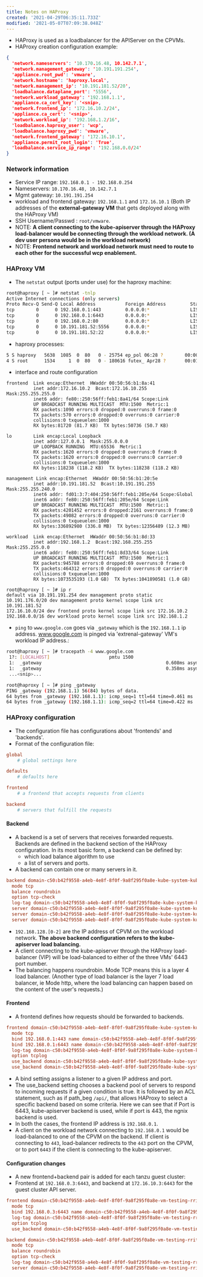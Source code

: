 ```yaml
---
title: Notes on HAProxy
created: '2021-04-29T06:35:11.733Z'
modified: '2021-05-07T07:09:38.048Z'
---
```


* HAProxy is used as a loadbalancer for the APIServer on the CPVMs.
* HAProxy creation configuration example:

```json
{
  'network.nameservers': '10.170.16.48, 10.142.7.1', 
  'network.management_gateway': '10.191.191.254', 
  'appliance.root_pwd': 'vmware', 
  'network.hostname': 'haproxy.local', 
  'network.management_ip': '10.191.181.52/20', 
  'loadbalance.dataplane_port': '5556', 
  'network.workload_gateway': '192.168.1.1', 
  'appliance.ca_cert_key': '<snip>, 
  'network.frontend_ip': '172.16.10.2/24', 
  'appliance.ca_cert': '<snip>', 
  'network.workload_ip': '192.168.1.2/16', 
  'loadbalance.haproxy_user': 'wcp', 
  'loadbalance.haproxy_pwd': 'vmware', 
  'network.frontend_gateway': '172.16.10.1', 
  'appliance.permit_root_login': 'True', 
  'loadbalance.service_ip_range': '192.168.0.0/24'
}
```

### Network information
* Service IP range: `192.168.0.1 - 192.168.0.254`
* Nameservers: `10.170.16.48, 10.142.7.1`
* Mgmt gateway: `10.191.191.254`
* workload and frontend gateway: `192.168.1.1` and `172.16.10.1` (Both IP addresses of the **external-gateway VM** that gets deployed along with the HAProxy VM)
* SSH Username/Passwd : `root/vmware`.
* NOTE: **A client connecting to the kube-apiserver through the HAProxy load-balancer would be connecting through the workload network. (A dev user persona would be in the workload network)**
* NOTE: **Frontend network and workload network must need to route to each other for the successful wcp enablement.**

### HAProxy VM 
* The `netstat` output (ports under use) for the haproxy machine:

```sh
root@haproxy [ ~ ]# netstat -tnlp
Active Internet connections (only servers)
Proto Recv-Q Send-Q Local Address           Foreign Address         State       PID/Program name
tcp        0      0 192.168.0.1:443         0.0.0.0:*               LISTEN      5638/haproxy
tcp        0      0 192.168.0.1:6443        0.0.0.0:*               LISTEN      5638/haproxy
tcp        0      0 192.168.0.2:80          0.0.0.0:*               LISTEN      5638/haproxy
tcp        0      0 10.191.181.52:5556      0.0.0.0:*               LISTEN      1534/dataplaneapi
tcp        0      0 10.191.181.52:22        0.0.0.0:*               LISTEN      950/sshd
```
* haproxy processes:

```sh
5 S haproxy   5638  1085  0  80   0 - 25754 ep_pol 06:28 ?        00:00:00 /usr/sbin/haproxy -sf 5626 -x /run/haproxy.sock -Ws -f /etc/haproxy/haproxy.cfg -p /var/run/haproxy.pid -S /var/run/haproxy-master.sock
4 S root      1534     1  0  80   0 - 180616 futex_ Apr28 ?       00:01:24 /usr/local/bin/dataplaneapi --log-level=warning --log-to=stdout --scheme=https --haproxy-bin=/usr/sbin/haproxy --config-file=/etc/haproxy/haproxy.cfg --reload-cmd=/usr/bin/systemctl reload haproxy --reload-delay=30 --tls-host=10.191.181.52 --tls-port=5556 --tls-certificate=/etc/haproxy/server.crt --tls-key=/etc/haproxy/server.key --userlist=controller --update-map-files
```
* interface and route configuration

```
frontend  Link encap:Ethernet  HWaddr 00:50:56:b1:8a:41
          inet addr:172.16.10.2  Bcast:172.16.10.255  Mask:255.255.255.0
          inet6 addr: fe80::250:56ff:feb1:8a41/64 Scope:Link
          UP BROADCAST RUNNING MULTICAST  MTU:1500  Metric:1
          RX packets:1090 errors:0 dropped:0 overruns:0 frame:0
          TX packets:570 errors:0 dropped:0 overruns:0 carrier:0
          collisions:0 txqueuelen:1000
          RX bytes:81720 (81.7 KB)  TX bytes:50736 (50.7 KB)

lo        Link encap:Local Loopback
          inet addr:127.0.0.1  Mask:255.0.0.0
          UP LOOPBACK RUNNING  MTU:65536  Metric:1
          RX packets:1620 errors:0 dropped:0 overruns:0 frame:0
          TX packets:1620 errors:0 dropped:0 overruns:0 carrier:0
          collisions:0 txqueuelen:1000
          RX bytes:118238 (118.2 KB)  TX bytes:118238 (118.2 KB)

management Link encap:Ethernet  HWaddr 00:50:56:b1:20:5e
          inet addr:10.191.181.52  Bcast:10.191.191.255  Mask:255.255.240.0
          inet6 addr: fd01:3:7:404:250:56ff:feb1:205e/64 Scope:Global
          inet6 addr: fe80::250:56ff:feb1:205e/64 Scope:Link
          UP BROADCAST RUNNING MULTICAST  MTU:1500  Metric:1
          RX packets:4201452 errors:0 dropped:2161 overruns:0 frame:0
          TX packets:49082 errors:0 dropped:0 overruns:0 carrier:0
          collisions:0 txqueuelen:1000
          RX bytes:336892980 (336.8 MB)  TX bytes:12356489 (12.3 MB)

workload  Link encap:Ethernet  HWaddr 00:50:56:b1:8d:33
          inet addr:192.168.1.2  Bcast:192.168.255.255  Mask:255.255.0.0
          inet6 addr: fe80::250:56ff:feb1:8d33/64 Scope:Link
          UP BROADCAST RUNNING MULTICAST  MTU:1500  Metric:1
          RX packets:945788 errors:0 dropped:69 overruns:0 frame:0
          TX packets:464312 errors:0 dropped:0 overruns:0 carrier:0
          collisions:0 txqueuelen:1000
          RX bytes:1073535193 (1.0 GB)  TX bytes:1041890581 (1.0 GB)

root@haproxy [ ~ ]# ip r
default via 10.191.191.254 dev management proto static
10.191.176.0/20 dev management proto kernel scope link src 10.191.181.52
172.16.10.0/24 dev frontend proto kernel scope link src 172.16.10.2
192.168.0.0/16 dev workload proto kernel scope link src 192.168.1.2
```
* `ping` to `www.google.com` goes via `_gateway` which is the `192.168.1.1` ip address. www.google.com is pinged via 'extrenal-gateway' VM's workload IP address.:

```sh
root@haproxy [ ~ ]# tracepath -4 www.google.com
 1?: [LOCALHOST]                      pmtu 1500
 1:  _gateway                                              0.608ms asymm 64
 1:  _gateway                                              0.358ms asymm 64
 ...<snip>...

root@haproxy [ ~ ]# ping _gateway
PING _gateway (192.168.1.1) 56(84) bytes of data.
64 bytes from _gateway (192.168.1.1): icmp_seq=1 ttl=64 time=0.461 ms
64 bytes from _gateway (192.168.1.1): icmp_seq=2 ttl=64 time=0.422 ms
```

### HAProxy configuration
* The configuration file has configurations about 'frontends' and 'backends'.
* Format of the configuration file:

```conf
global
    # global settings here

defaults
    # defaults here

frontend
    # a frontend that accepts requests from clients

backend
    # servers that fulfill the requests
```

#### Backend
* A backend is a set of servers that receives forwarded requests. Backends are defined in the backend section of the HAProxy configuration. In its most basic form, a backend can be defined by:
	* which load balance algorithm to use
  * a list of servers and ports.
* A backend can contain one or many servers in it.

```conf
backend domain-c50:b42f9558-a4eb-4e8f-8f0f-9a8f295f0a8e-kube-system-kube-apiserver-lb-svc-kube-apiserver
  mode tcp
  balance roundrobin
  option tcp-check
  log-tag domain-c50:b42f9558-a4eb-4e8f-8f0f-9a8f295f0a8e-kube-system-kube-apiserver-lb-svc-kube-apiserver
  server domain-c50:b42f9558-a4eb-4e8f-8f0f-9a8f295f0a8e-kube-system-kube-apiserver-lb-svc-192.168.128.0:6443 192.168.128.0:6443 check weight 100 verify none
  server domain-c50:b42f9558-a4eb-4e8f-8f0f-9a8f295f0a8e-kube-system-kube-apiserver-lb-svc-192.168.128.1:6443 192.168.128.1:6443 check weight 100 verify none
  server domain-c50:b42f9558-a4eb-4e8f-8f0f-9a8f295f0a8e-kube-system-kube-apiserver-lb-svc-192.168.128.2:6443 192.168.128.2:6443 check weight 100 verify none
```
* `192.168.128.[0-2]` are the IP address of CPVM on the workload network. **The above backend configuration refers to the kube-apiserver load balancing.**
* A client connecting to the kube-apiserver through the HAProxy load-balancer (VIP) will be load-balanced to either of the three VMs' 6443 port number.
* The balancing happens roundrobin. Mode TCP means this is a layer 4 load balancer. (Another type of load balancer is the layer 7 load balancer, ie Mode http, where the load balancing can happen based on the content of the user's requests.)

#### Frontend
* A frontend defines how requests should be forwarded to backends.

```conf
frontend domain-c50:b42f9558-a4eb-4e8f-8f0f-9a8f295f0a8e-kube-system-kube-apiserver-lb-svc
  mode tcp
  bind 192.168.0.1:443 name domain-c50:b42f9558-a4eb-4e8f-8f0f-9a8f295f0a8e-kube-system-kube-apiserver-lb-svc-192.168.0.1:nginx
  bind 192.168.0.1:6443 name domain-c50:b42f9558-a4eb-4e8f-8f0f-9a8f295f0a8e-kube-system-kube-apiserver-lb-svc-192.168.0.1:kube-apiserver
  log-tag domain-c50:b42f9558-a4eb-4e8f-8f0f-9a8f295f0a8e-kube-system-kube-apiserver-lb-svc
  option tcplog
  use_backend domain-c50:b42f9558-a4eb-4e8f-8f0f-9a8f295f0a8e-kube-system-kube-apiserver-lb-svc-kube-apiserver if { dst_port 6443 }
  use_backend domain-c50:b42f9558-a4eb-4e8f-8f0f-9a8f295f0a8e-kube-system-kube-apiserver-lb-svc-nginx if { dst_port 443 }
```
* A bind setting assigns a listener to a given IP address and port.
* The use_backend setting chooses a backend pool of servers to respond to incoming requests if a given condition is true. It is followed by an ACL statement, such as if path_beg `/api/`, that allows HAProxy to select a specific backend based on some criteria. Here we can see that if Port is 6443, kube-apiserver backend is used, while if port is 443, the ngnix backend is used.
* In both the cases, the frontend IP address is `192.168.0.1`.
* A client on the workload network connecting to `192.168.0.1` would be load-balanced to one of the CPVM on the backend. If client is connecting to `443`, load-balancer redirects to the `443` port on the CPVM, or to port `6443` if the client is connecting to the kube-apiserver.

#### Configuration changes
* A new frontend+backend pair is added for each tanzu guest cluster:
* Frontend at `192.168.0.3:6443`, and backend at `172.16.10.3:6443` for the guest cluster API server.

```conf
frontend domain-c50:b42f9558-a4eb-4e8f-8f0f-9a8f295f0a8e-vm-testing-rritesh-guest-cluster-control-plane-service
  mode tcp
  bind 192.168.0.3:6443 name domain-c50:b42f9558-a4eb-4e8f-8f0f-9a8f295f0a8e-vm-testing-rritesh-guest-cluster-control-plane-service-192.168.0.3:apiserver
  log-tag domain-c50:b42f9558-a4eb-4e8f-8f0f-9a8f295f0a8e-vm-testing-rritesh-guest-cluster-control-plane-service
  option tcplog
  use_backend domain-c50:b42f9558-a4eb-4e8f-8f0f-9a8f295f0a8e-vm-testing-rritesh-guest-cluster-control-plane-service-apiserver if { dst_port 6443 }

backend domain-c50:b42f9558-a4eb-4e8f-8f0f-9a8f295f0a8e-vm-testing-rritesh-guest-cluster-control-plane-service-apiserver
  mode tcp
  balance roundrobin
  option tcp-check
  log-tag domain-c50:b42f9558-a4eb-4e8f-8f0f-9a8f295f0a8e-vm-testing-rritesh-guest-cluster-control-plane-service-apiserver
  server domain-c50:b42f9558-a4eb-4e8f-8f0f-9a8f295f0a8e-vm-testing-rritesh-guest-cluster-control-plane-service-172.16.10.3:6443 172.16.10.3:6443 check weight 100 verify none
```
